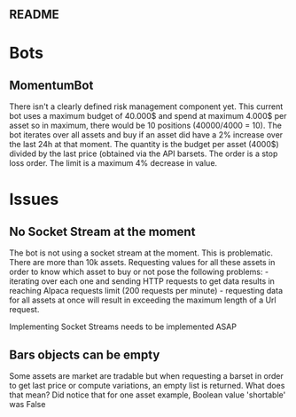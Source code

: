README
-------

# Bots

## MomentumBot

There isn't a clearly defined risk management component yet. 
This current bot uses a maximum budget of 40.000$ and spend at maximum 4.000$ per asset so in maximum, there would be 10 positions (40000/4000 = 10).
The bot iterates over all assets and buy if an asset did have a 2% increase over the last 24h at that moment.
The quantity is the budget per asset (4000$) divided by the last price (obtained via the API barsets.
The order is a stop loss order. The limit is a maximum 4% decrease in value.

# Issues

## No Socket Stream at the moment

The bot is not using a socket stream at the moment. This is problematic. 
There are more than 10k assets. 
Requesting values for all these assets in order to know which asset to buy or not pose the following problems:
    - iterating over each one and sending HTTP requests to get data results in reaching Alpaca requests limit (200 requests per minute)
    - requesting data for all assets at once will result in exceeding the maximum length of a Url request.
    
Implementing Socket Streams needs to be implemented ASAP
    
## Bars objects can be empty

Some assets are market are tradable but when requesting a barset in order to get last price or compute variations, an empty list is returned.
What does that mean? Did notice that for one asset example, Boolean value 'shortable' was False 
